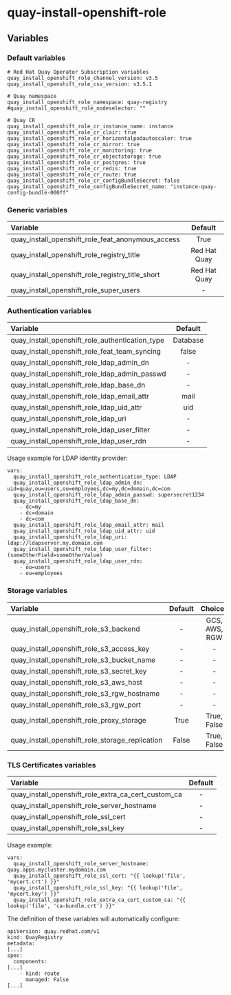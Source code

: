 # quay-install-openshift-role

## Variables
### Default variables
```
# Red Hat Quay Operator Subscription variables
quay_install_openshift_role_channel_version: v3.5
quay_install_openshift_role_csv_version: v3.5.1

# Quay namespace
quay_install_openshift_role_namespace: quay-registry
#quay_install_openshift_role_nodeselector: ""

# Quay CR
quay_install_openshift_role_cr_instance_name: instance
quay_install_openshift_role_cr_clair: true
quay_install_openshift_role_cr_horizontalpodautoscaler: true
quay_install_openshift_role_cr_mirror: true
quay_install_openshift_role_cr_monitoring: true
quay_install_openshift_role_cr_objectstorage: true
quay_install_openshift_role_cr_postgres: true
quay_install_openshift_role_cr_redis: true
quay_install_openshift_role_cr_route: true
quay_install_openshift_role_cr_configBundleSecret: false
quay_install_openshift_role_configBundleSecret_name: "instance-quay-config-bundle-000ff"
```

### Generic variables
| Variable                                          | Default      |
| :------------------------------------------------ | :----------: |
| quay_install_openshift_role_feat_anonymous_access | True         |
| quay_install_openshift_role_registry_title        | Red Hat Quay |
| quay_install_openshift_role_registry_title_short  | Red Hat Quay |
| quay_install_openshift_role_super_users           | -            |

### Authentication variables
| Variable                                        | Default  |
| :---------------------------------------------- | :------: |
| quay_install_openshift_role_authentication_type | Database |
| quay_install_openshift_role_feat_team_syncing   | false    |
| quay_install_openshift_role_ldap_admin_dn       | -        |
| quay_install_openshift_role_ldap_admin_passwd   | -        |
| quay_install_openshift_role_ldap_base_dn        | -        |
| quay_install_openshift_role_ldap_email_attr     | mail     |
| quay_install_openshift_role_ldap_uid_attr       | uid      |
| quay_install_openshift_role_ldap_uri            | -        |
| quay_install_openshift_role_ldap_user_filter    | -        |
| quay_install_openshift_role_ldap_user_rdn       | -        |

Usage example for LDAP identity provider:
```
vars:
  quay_install_openshift_role_authentication_type: LDAP
  quay_install_openshift_role_ldap_admin_dn: uid=quay,ou=users,ou=employees,dc=my,dc=domain,dc=com
  quay_install_openshift_role_ldap_admin_passwd: supersecret1234
  quay_install_openshift_role_ldap_base_dn:
    - dc=my
    - dc=domain
    - dc=com
  quay_install_openshift_role_ldap_email_attr: mail
  quay_install_openshift_role_ldap_uid_attr: uid
  quay_install_openshift_role_ldap_uri: ldap://ldapserver.my.domain.com
  quay_install_openshift_role_ldap_user_filter: (someOtherField=someOtherValue)
  quay_install_openshift_role_ldap_user_rdn:
    - ou=users
    - ou=employees
```

### Storage variables
| Variable                                        | Default | Choices       |
| :---------------------------------------------- | :-----: | :-----------: |
| quay_install_openshift_role_s3_backend          | -       | GCS, AWS, RGW |
| quay_install_openshift_role_s3_access_key       | -       | -             |
| quay_install_openshift_role_s3_bucket_name      | -       | -             |
| quay_install_openshift_role_s3_secret_key       | -       | -             |
| quay_install_openshift_role_s3_aws_host         | -       | -             |
| quay_install_openshift_role_s3_rgw_hostname     | -       | -             |
| quay_install_openshift_role_s3_rgw_port         | -       | -             |
| quay_install_openshift_role_proxy_storage       | True    | True, False   |
| quay_install_openshift_role_storage_replication | False   | True, False   |

### TLS Certificates variables

| Variable                                            | Default  |
| :-------------------------------------------------- | :------: |
| quay_install_openshift_role_extra_ca_cert_custom_ca | -        |
| quay_install_openshift_role_server_hostname         | -        |
| quay_install_openshift_role_ssl_cert                | -        |
| quay_install_openshift_role_ssl_key                 | -        |

Usage example:
```
vars:
  quay_install_openshift_role_server_hostname: quay.apps.mycluster.mydomain.com
  quay_install_openshift_role_ssl_cert: "{{ lookup('file', 'mycert.crt') }}"
  quay_install_openshift_role_ssl_key: "{{ lookup('file', 'mycert.key') }}"
  quay_install_openshift_role_extra_ca_cert_custom_ca: "{{ lookup('file', 'ca-bundle.crt') }}"
```

The definition of these variables will automatically configure:
```
apiVersion: quay.redhat.com/v1
kind: QuayRegistry
metadata:
[...]
spec:
  components:
[...]
    - kind: route
      managed: False
[...]
```
